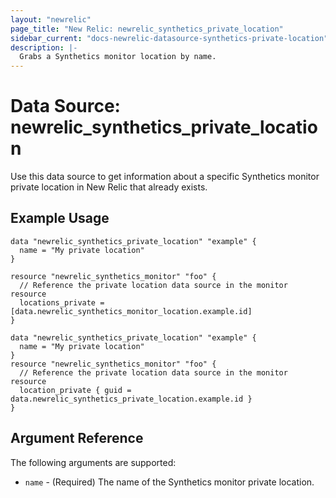 ```yaml
---
layout: "newrelic"
page_title: "New Relic: newrelic_synthetics_private_location"
sidebar_current: "docs-newrelic-datasource-synthetics-private-location"
description: |-
  Grabs a Synthetics monitor location by name.
---
```


# Data Source: newrelic\_synthetics\_private\_location

Use this data source to get information about a specific Synthetics monitor private location in New Relic that already exists.

## Example Usage

```hcl
data "newrelic_synthetics_private_location" "example" {
  name = "My private location"
}

resource "newrelic_synthetics_monitor" "foo" {
  // Reference the private location data source in the monitor resource
  locations_private = [data.newrelic_synthetics_monitor_location.example.id]
}
```

```hcl
data "newrelic_synthetics_private_location" "example" {
  name = "My private location"
}
resource "newrelic_synthetics_monitor" "foo" {
  // Reference the private location data source in the monitor resource
  location_private { guid = data.newrelic_synthetics_private_location.example.id }
}
```

## Argument Reference

The following arguments are supported:


* `name` - (Required) The name of the Synthetics monitor private location.
